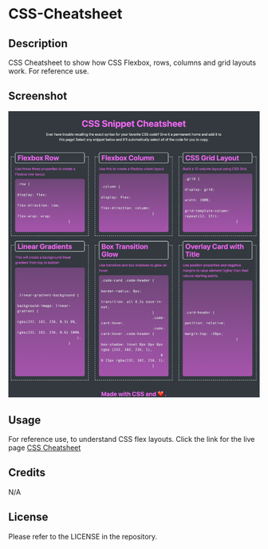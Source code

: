 # CSS-Cheatsheet

## Description

CSS Cheatsheet to show how CSS Flexbox, rows, columns and grid layouts work. For reference use.

## Screenshot

![CSS Cheatsheet Screenshot](assets/css/images/css-cheatsheet.png)

## Usage

For reference use, to understand CSS flex layouts.
Click the link for the live page [CSS Cheatsheet](https://chriscds.github.io/CSS-Cheatsheet/index.html)

## Credits

N/A

## License

Please refer to the LICENSE in the repository.